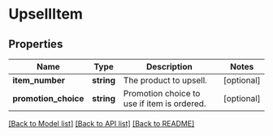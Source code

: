 # UpsellItem

## Properties
Name | Type | Description | Notes
------------ | ------------- | ------------- | -------------
**item_number** | **string** | The product to upsell. | [optional] 
**promotion_choice** | **string** | Promotion choice to use if item is ordered. | [optional] 

[[Back to Model list]](../README.md#documentation-for-models) [[Back to API list]](../README.md#documentation-for-api-endpoints) [[Back to README]](../README.md)


